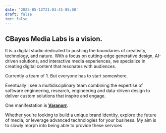 ```yaml
---
date: '2025-05-12T21:03:41-05:00'
draft: false
toc: false 
---
```





## CBayes Media Labs is a vision. 

It is a digital studio dedicated to pushing the boundaries of creativity, 
technology, and nature. With a focus on cutting-edge generative design, AI-driven solutions, 
and interactive media experiences, we specialize in creating  digital content that 
resonates with audiences. 

Currently a team of 1. But everyone has to start somewhere. 

Eventually I see a multidisciplinary team combining the expertise of software engineering, 
research, engineering and data-driven design to deliver custom solutions that inspire and engage. 

One manifestation is **[Varanorr](https://varanorr.com/)**. 

Whether you're looking to build a unique brand identity, explore the future of media, or 
leverage advanced technologies for your business. My aim is to slowly morph into being able to provide 
these services 


